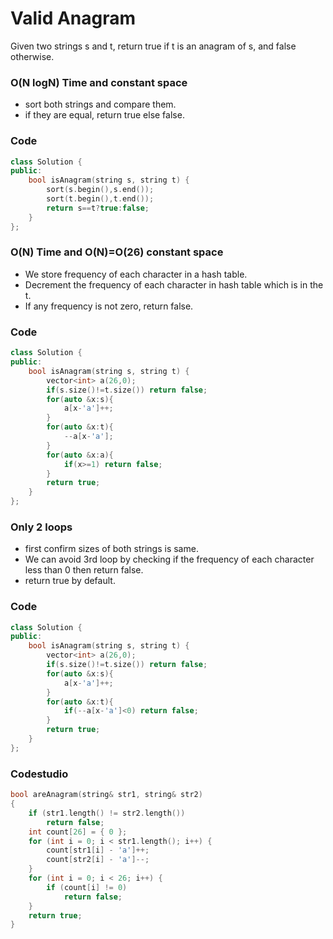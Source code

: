 # Valid Anagram

Given two strings s and t, return true if t is an anagram of s, and false otherwise.

### O(N logN) Time and constant space

-   sort both strings and compare them.
-   if they are equal, return true else false.

### Code

```cpp
class Solution {
public:
    bool isAnagram(string s, string t) {
        sort(s.begin(),s.end());
        sort(t.begin(),t.end());
        return s==t?true:false;
    }
};
```

### O(N) Time and O(N)=O(26) constant space

-   We store frequency of each character in a hash table.
-   Decrement the frequency of each character in hash table which is in the t.
-   If any frequency is not zero, return false.

### Code

```cpp
class Solution {
public:
    bool isAnagram(string s, string t) {
        vector<int> a(26,0);
        if(s.size()!=t.size()) return false;
        for(auto &x:s){
            a[x-'a']++;
        }
        for(auto &x:t){
            --a[x-'a'];
        }
        for(auto &x:a){
            if(x>=1) return false;
        }
        return true;
    }
};
```

### Only 2 loops

-   first confirm sizes of both strings is same.
-   We can avoid 3rd loop by checking if the frequency of each character less than 0 then return false.
-   return true by default.

### Code

```cpp
class Solution {
public:
    bool isAnagram(string s, string t) {
        vector<int> a(26,0);
        if(s.size()!=t.size()) return false;
        for(auto &x:s){
            a[x-'a']++;
        }
        for(auto &x:t){
            if(--a[x-'a']<0) return false;
        }
        return true;
    }
};
```

### Codestudio

```cpp
bool areAnagram(string& str1, string& str2)
{
    if (str1.length() != str2.length())
        return false;
    int count[26] = { 0 };
    for (int i = 0; i < str1.length(); i++) {
        count[str1[i] - 'a']++;
        count[str2[i] - 'a']--;
    }
    for (int i = 0; i < 26; i++) {
        if (count[i] != 0)
            return false;
    }
    return true;
}
```
